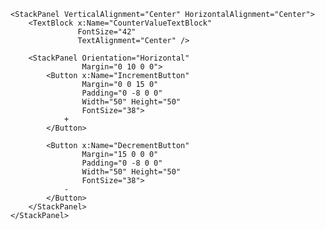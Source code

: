 ﻿```xaml
<StackPanel VerticalAlignment="Center" HorizontalAlignment="Center">
    <TextBlock x:Name="CounterValueTextBlock" 
               FontSize="42"
               TextAlignment="Center" />

    <StackPanel Orientation="Horizontal"
                Margin="0 10 0 0">
        <Button x:Name="IncrementButton"
                Margin="0 0 15 0"
                Padding="0 -8 0 0"
                Width="50" Height="50"
                FontSize="38">
            +
        </Button>

        <Button x:Name="DecrementButton"
                Margin="15 0 0 0"
                Padding="0 -8 0 0"
                Width="50" Height="50"
                FontSize="38">
            -
        </Button>
    </StackPanel>
</StackPanel>
```